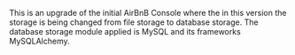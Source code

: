 This is an upgrade of the initial AirBnB Console where the in this version the storage is being changed from file storage to database storage. The database storage module applied is MySQL and its frameworks MySQLAlchemy.
